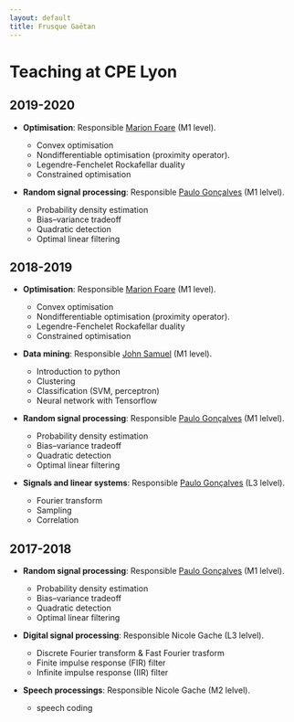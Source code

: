 ```yaml
---
layout: default
title: Frusque Gaëtan
---
```

# Teaching at CPE Lyon #

## 2019-2020 ##

* **Optimisation**: Responsible [Marion Foare](http://perso.ens-lyon.fr/marion.foare/) (M1 level).
  * Convex optimisation
  * Nondifferentiable optimisation (proximity operator).
  * Legendre-Fenchelet Rockafellar duality
  * Constrained optimisation


* **Random signal processing**: Responsible [Paulo Gonçalves](http://perso.ens-lyon.fr/paulo.goncalves/) (M1 lelvel).
  * Probability density estimation
  * Bias–variance tradeoff
  * Quadratic detection
  * Optimal linear filtering


## 2018-2019 ##

* **Optimisation**: Responsible [Marion Foare](http://perso.ens-lyon.fr/marion.foare/) (M1 level).
  * Convex optimisation
  * Nondifferentiable optimisation (proximity operator).
  * Legendre-Fenchelet Rockafellar duality
  * Constrained optimisation


* **Data mining**: Responsible [John Samuel](https://johnsamuel.info/fr/index.html) (M1 level).
  * Introduction to python
  * Clustering
  * Classification (SVM, perceptron)
  * Neural network with Tensorflow


* **Random signal processing**: Responsible [Paulo Gonçalves](http://perso.ens-lyon.fr/paulo.goncalves/) (M1 lelvel).
  * Probability density estimation
  * Bias–variance tradeoff
  * Quadratic detection
  * Optimal linear filtering


* **Signals and linear systems**: Responsible [Paulo Gonçalves](http://perso.ens-lyon.fr/paulo.goncalves/) (L3 lelvel).
  * Fourier transform
  * Sampling
  * Correlation


## 2017-2018 ##

* **Random signal processing**: Responsible [Paulo Gonçalves](http://perso.ens-lyon.fr/paulo.goncalves/) (M1 lelvel).
  * Probability density estimation
  * Bias–variance tradeoff
  * Quadratic detection
  * Optimal linear filtering


* **Digital signal processing**: Responsible Nicole Gache (L3 lelvel).
  * Discrete Fourier transform & Fast Fourier trasform
  * Finite impulse response (FIR) filter
  * Infinite impulse response (IIR) filter


* **Speech processings**: Responsible Nicole Gache (M2 lelvel).
  * speech coding

